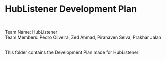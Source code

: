 # HubListener Development Plan

<br />


Team Name: HubListener
<br />
Team Members: Pedro Oliveira, Zed Ahmad, Piranaven Selva, Prakhar Jalan<br />
<br />


This folder contains the Development Plan made for HubListener<br />